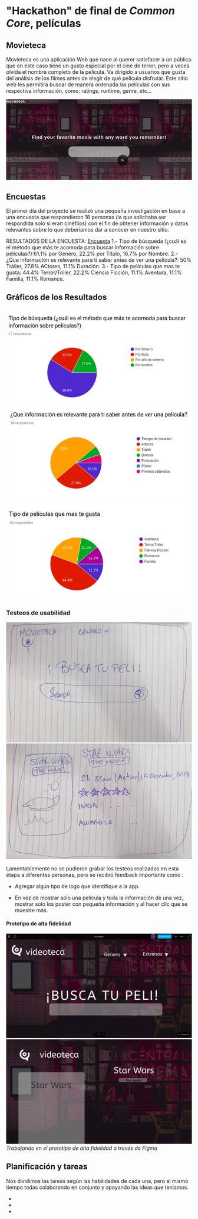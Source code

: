 # "Hackathon" de final de _Common Core_, películas

 ## Movieteca

Movieteca es una aplicación Web que nace al querer satisfacer a un público que en éste caso tiene un gusto especial por el cine de terror, pero a veces olvida el nombre completo de la película. Va dirigido a usuarios que gusta del análisis de los filmes antes de elegir de qué película disfrutar. Este sitio web les permitirá buscar de manera ordenada las películas con sus respectiva información, como: ratings, runtime, genre, etc...

 ![Pelis](MovieTeca.png "Página Pelis") 

 ## Encuestas

El primer día del proyecto se realizó una pequeña investigación en base a una encuesta que respondieron 18 personas (la que solicitaba ser respondida solo si eran cinéfilos) con el fin de obtener información y datos relevantes sobre lo que deberíamos dar a conocer en nuestro sitio.

RESULTADOS DE LA ENCUESTA: [Encuesta](https://docs.google.com/forms/d/1O9Dz2TDckx_AJ71ZEVi1gz1XbMrgenVntsPM_q2BcVk/edit)
1.- Tipo de búsqueda (¿cuál es el método que más te acomoda para buscar información sobre películas?):61.1% por Género, 22.2% por Título, 16.7% por Nombre.
2.- ¿Que información es relevante para ti saber antes de ver una película?: 50% Tráiler, 27.8% ACtores, 11.1% Duración.
3.- Tipo de películas que mas te gusta: 44.4% Terror/Triller, 22.2% Ciencia Ficción, 11.1% Aventura, 11.1% Familia, 11.1% Romance.


 ## Gráficos de los Resultados

 ![Gráfico encuesta](encuesta1.png "Grafico encuesta")
 ![Gráfico encuesta](encuesta2.png "Grafico encuesta")
 ![Gráfico encuesta](encuesta3.png "Grafico encuesta")


### Testeos de usabilidad

![prototipo de baja fidelidad](sketch1.jpg)
![prototipo de baja fidelidad](sketch2.jpg)
 
Lamentablemente no se pudieron grabar los testeos realizados en esta etapa a diferentes personas, pero se recibió feedback importante como : 
 
 * Agregar algún tipo de logo que identifique a la app.

 * En vez de mostrar solo una película y toda la información de una vez, mostrar solo los poster con pequeña información y al hacer clic que se muestre más.

#### Prototipo de alta fidelidad
![pantallazo figma](pantallazo1.png)
![pantallazo figma](pantallazo2.png)
*Trabajando en el prototipo de alta fidelidad a través de Figma*



## Planificación y tareas

Nos dividimos las tareas según las habilidades de cada una, pero al mismo tiempo todas colaborando en conjunto y apoyando las ideas que teníamos.

* 
*
*



